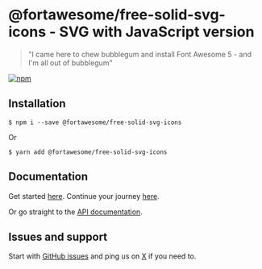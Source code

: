 # @fortawesome/free-solid-svg-icons - SVG with JavaScript version

> "I came here to chew bubblegum and install Font Awesome 5 - and I'm all out of bubblegum"

[![npm](https://img.shields.io/npm/v/@fortawesome/free-solid-svg-icons.svg?style=flat-square)](https://www.npmjs.com/package/@fortawesome/free-solid-svg-icons)

## Installation

```
$ npm i --save @fortawesome/free-solid-svg-icons
```

Or

```
$ yarn add @fortawesome/free-solid-svg-icons
```

## Documentation

Get started [here](https://fontawesome.com/how-to-use/on-the-web/setup/getting-started). Continue your journey [here](https://fontawesome.com/how-to-use/on-the-web/advanced).

Or go straight to the [API documentation](https://fontawesome.com/how-to-use/with-the-api).

## Issues and support

Start with [GitHub issues](https://github.com/FortAwesome/Font-Awesome/issues) and ping us on [X](https://x.com/fontawesome) if you need to.
